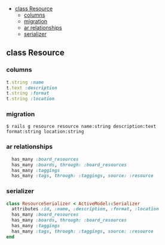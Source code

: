 <!-- START doctoc generated TOC please keep comment here to allow auto update -->
<!-- DON'T EDIT THIS SECTION, INSTEAD RE-RUN doctoc TO UPDATE -->

- [class Resource](#class-resource)
  - [columns](#columns)
  - [migration](#migration)
  - [ar relationships](#ar-relationships)
  - [serializer](#serializer)

<!-- END doctoc generated TOC please keep comment here to allow auto update -->

## class Resource

### columns

```ruby
t.string :name
t.text :description
t.string :format
t.string :location
```

### migration

```
$ rails g resource resource name:string description:text
format:string location:string
```

### ar relationships

```ruby
  has_many :board_resources
  has_many :boards, through: :board_resources
  has_many :taggings
  has_many :tags, through: :taggings, source: :resource
```

### serializer

```ruby
class ResourceSerializer < ActiveModel::Serializer
  attributes :id, :name, :description, :format, :location
  has_many :board_resources
  has_many :boards, through: :board_resources
  has_many :taggings
  has_many :tags, through: :taggings, source: :resource
end
```
